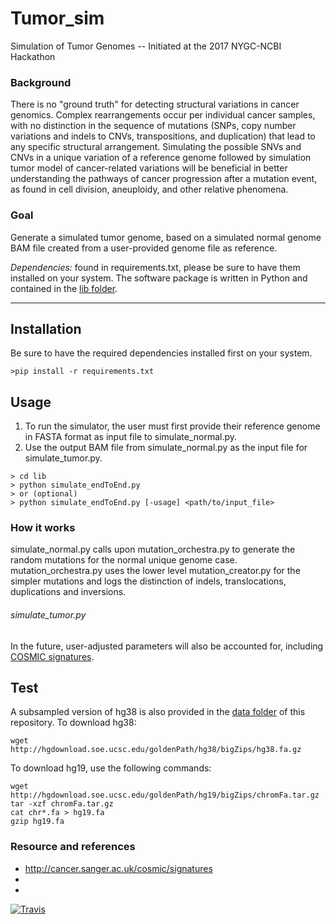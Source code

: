 # Tumor_sim
Simulation of Tumor Genomes -- Initiated at the 2017 NYGC-NCBI Hackathon 

### Background 
There is no "ground truth" for detecting structural variations in cancer genomics. Complex rearrangements occur per individual cancer samples, with no distinction in the sequence of mutations (SNPs, copy number variations and indels to CNVs, transpositions, and duplication) that lead to any specific structural arrangement. Simulating the possible SNVs and CNVs in a unique variation of a reference genome followed by simulation tumor model of cancer-related variations will be beneficial in
better understanding the pathways of cancer progression after a mutation event, as found in cell division, aneuploidy, and other relative phenomena.

### Goal
Generate a simulated tumor genome, based on a simulated normal genome BAM file created from a user-provided genome file as reference. 

*Dependencies:* found in requirements.txt, please be sure to have them installed on your system. The software package is written in Python and contained in the [lib folder](https://github.com/NCBI-Hackathons/Tumor_sim/tree/master/lib). 
***
## Installation
Be sure to have the required dependencies installed first on your system.
```
>pip install -r requirements.txt
```

## Usage
1. To run the simulator, the user must first provide their reference genome in FASTA format as input file to simulate_normal.py.
2. Use the output BAM file from simulate_normal.py as the input file for simulate_tumor.py.

```
> cd lib
> python simulate_endToEnd.py 
> or (optional)
> python simulate_endToEnd.py [-usage] <path/to/input_file>
```

### How it works
simulate_normal.py calls upon mutation_orchestra.py to generate the random mutations for the normal unique genome case.
mutation_orchestra.py uses the lower level mutation_creator.py for the simpler mutations and logs the distinction of indels, translocations, duplications and inversions.
###### simulate_tumor.py
In the future, user-adjusted parameters will also be accounted for, including [COSMIC signatures](http://cancer.sanger.ac.uk/cosmic/signatures).

## Test
A subsampled version of hg38 is also provided in the [data folder](https://github.com/NCBI-Hackathons/Tumor_sim/tree/master/data) of this repository.
To download hg38: 
```
wget  http://hgdownload.soe.ucsc.edu/goldenPath/hg38/bigZips/hg38.fa.gz
```

To download hg19, use the following commands:
```
wget http://hgdownload.soe.ucsc.edu/goldenPath/hg19/bigZips/chromFa.tar.gz
tar -xzf chromFa.tar.gz
cat chr*.fa > hg19.fa
gzip hg19.fa
```

### Resource and references
* http://cancer.sanger.ac.uk/cosmic/signatures
*
*

[![Travis](https://api.travis-ci.org/NCBI-Hackathons/Tumor_sim.svg?branch=master)](https://travis-ci.org/NCBI-Hackathons/Tumor_sim)

